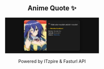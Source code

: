 <h2 align="center">Anime Quote ✨</h2>
<p align="center">
  <img src="quotes-img/2025-04-27_22-00-08.png" alt="Medaka Kurokami" width="300"/>
</p>

<p align="center">Powered by ITzpire & Fasturl API</p>
